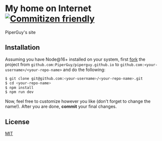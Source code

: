 # My home on Internet [![Commitizen friendly](https://img.shields.io/badge/commitizen-friendly-brightgreen.svg)](http://commitizen.github.io/cz-cli/)

PiperGuy's site

## Installation

Assuming you have Node@16+ installed on your system, first [fork](https://guides.github.com/activities/forking/) the project from `github.com:PiperGuy/piperguy.github.io` to `github.com:<your-username>/<your-repo-name>` and do the following:

```bash
$ git clone git@github.com:<your-username>/<your-repo-name>.git
$ cd <your-repo-name>
$ npm install
$ npm run dev
```

Now, feel free to customize however you like (don't forget to change the name!).
After you are done, **commit** your final changes.

## License

[MIT](https://github.com/PiperGuy/piperguy.github.io/blob/main/LICENSE)
